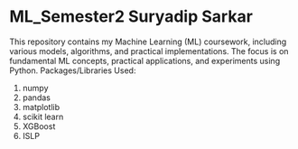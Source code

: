 # ML_Semester2 Suryadip Sarkar
This repository contains my Machine Learning (ML) coursework, including various models, algorithms, and practical implementations. The focus is on fundamental ML concepts, practical applications, and experiments using Python.
Packages/Libraries Used:
1. numpy
2. pandas
3. matplotlib
4. scikit learn
5. XGBoost
6. ISLP
